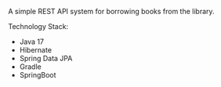 A simple REST API system for borrowing books from the library.

Technology Stack: 
* Java 17
* Hibernate 
* Spring Data JPA
* Gradle 
* SpringBoot
